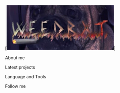 [![Header](https://github.com/Kolba-ser/Kolba-ser/blob/main/Assets/Pex.png)]

About me 

Latest projects

Language and Tools 

Follow me 

